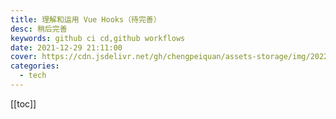 ```yaml
---
title: 理解和运用 Vue Hooks（待完善）
desc: 稍后完善
keywords: github ci cd,github workflows
date: 2021-12-29 21:11:00
cover: https://cdn.jsdelivr.net/gh/chengpeiquan/assets-storage/img/2022/01/20220104003636.jpg
categories:
  - tech
---
```


[[toc]]

